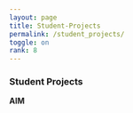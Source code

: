 ```yaml
---
layout: page
title: Student-Projects
permalink: /student_projects/
toggle: on
rank: 8
---
```


### Student Projects
**AIM**
